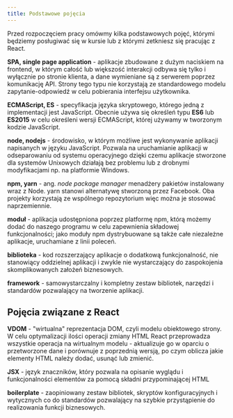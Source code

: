 ```yaml
---
title: Podstawowe pojęcia
---
```


Przed rozpoczęciem pracy omówmy kilka podstawowych pojęć, którymi będziemy posługiwać się w kursie lub z którymi zetkniesz się pracując z React.

**SPA, single page application** - aplikacje zbudowane z dużym naciskiem na frontend, w którym całość lub większość interakcji odbywa się tylko i wyłącznie po stronie klienta, a dane wymieniane są z serwerem poprzez komunikację API. Strony tego typu nie korzystają ze standardowego modelu zapytanie-odpowiedź w celu pobierania interfejsu użytkownika.

**ECMAScript, ES** - specyfikacja języka skryptowego, którego jedną z implementacji jest JavaScript. Obecnie używa się określeń typu **ES6** lub **ES2015** w celu określeni wersji ECMAScript, której używamy w tworzonym kodzie JavaScript.

**node, nodejs** - środowisko, w którym możliwe jest wykonywanie aplikacji napisanych w języku JavaScript. Pozwala na uruchamianie aplikacji w odseparowaniu od systemu operacyjnego dzięki czemu aplikacje stworzone dla systemów Unixowych działają bez problemu lub z drobnymi modyfikacjami np. na platformie Windows.

**npm, yarn** - ang. *node package manager* menadżery pakietów instalowany wraz z Node. yarn stanowi alternatywę stworzoną przez Facebook. Oba projekty korzystają ze wspólnego repozytorium więc można je stosować naprzemiennie.

**moduł** - aplikacja udostępniona poprzez platformę npm, którą możemy dodać do naszego programu w celu zapewnienia składowej funkcjonalności; jako moduły npm dystrybuowane są także całe niezależne aplikacje, uruchamiane z linii poleceń.

**biblioteka** - kod rozszerzający aplikacje o dodatkową funkcjonalność, nie stanowiący oddzielnej aplikacji i zwykle nie wystarczający do zaspokojenia skomplikowanych założeń biznesowych.

**framework** - samowystarczalny i kompletny zestaw bibliotek, narzędzi i standardów pozwalający na tworzenie aplikacji.

## Pojęcia związane z React

**VDOM** - "wirtualna" reprezentacja DOM, czyli modelu obiektowego strony. W celu optymalizacji ilości operacji zmiany HTML React przeprowadza wszystkie operacja na wirtualnym modelu - aktualizuje go w oparciu o przetworzone dane i porównuje z poprzednią wersją, po czym oblicza jakie elementy HTML należy dodać, usunąć lub zmienić.

**JSX** - język znaczników, który pozwala na opisanie wyglądu i funkcjonalności elementów za pomocą składni przypominającej HTML

**boilerplate** - zaopiniowany zestaw bibliotek, skryptów konfiguracyjnych i wytycznych co do standardów pozwalający na szybkie przystąpienie do realizowania funkcji biznesowych.